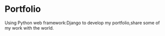 # Portfolio

Using Python web framework:Django to develop my portfolio,share some of my work with the world.